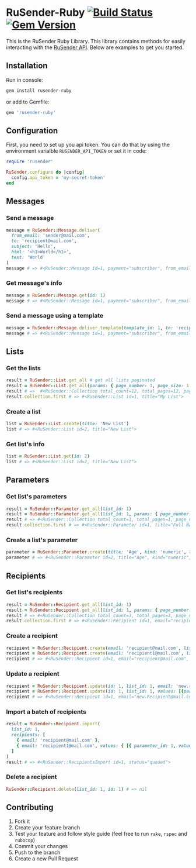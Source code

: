 # RuSender-Ruby [![Build Status](https://travis-ci.org/evserykh/notiesend-ruby.svg?branch=master)](https://travis-ci.org/evserykh/notiesend-ruby) [![Gem Version](https://badge.fury.io/rb/rusender-ruby.svg)](https://badge.fury.io/rb/rusender-ruby)

This is the RuSender Ruby Library. This library contains methods for easily interacting with the [RuSender API](https://rusender.ru/dev/email/api/). Below are examples to get you started.

## Installation

Run in console:

```sh
gem install rusender-ruby
```

or add to Gemfile:

```ruby
gem 'rusender-ruby'
```

## Configuration

First, you need to set up you api token. You can do that by using the environment varialble `RUSENDER_API_TOKEN` or set it in code:

```ruby
require 'rusender'

RuSender.configure do |config|
  config.api_token = 'my-secret-token'
end
```

## Messages

### Send a message

```ruby
message = RuSender::Message.deliver(
  from_email: 'sender@mail.com',
  to: 'recipient@mail.com',
  subject: 'Hello',
  html: '<h1>World</h1>',
  text: 'World'
)
message # => #<RuSender::Message id=1, payment="subscriber", from_email="sender@mail.com", from_name=nil, to="recipient@mail.com", subject="Hello", text="World", html="<h1>World</h1>", attachments=[], status="queued", events={}>
```

### Get message's info

```ruby
message = RuSender::Message.get(id: 1)
message # => #<RuSender::Message id=1, payment="subscriber", from_email="sender@mail.com", from_name=nil, to="recipient@mail.com", subject="Hello", text="World", html="<h1>World</h1>", attachments=[], status="queued", events={}>
```

### Send a message using a template

```ruby
message = RuSender::Message.deliver_template(template_id: 1, to: 'recipient@mail.com')
message # => #<RuSender::Message id=1, payment="subscriber", from_email=nil, from_name=nil, to="recipient_mail.com", subject=nil, text=nil, html=nil, attachments=[], status="queued", events={}>
```

## Lists

### Get the lists

```ruby
result = RuSender::List.get_all # get all lists paginated
result = RuSender::List.get_all(params: { page_number: 1, page_size: 1 }) # or get the specific page
result # =>  #<RuSender::Collection total_count=12, total_pages=12, page_number=1, page_size=1, collection=[#<RuSender::List id=1, title="My List">]>
result.collection.first # => #<RuSender::List id=1, title="My List">
```

### Create a list

```ruby
list = RuSender::List.create(title: 'New List')
list # => #<RuSender::List id=2, title="New List">
```

### Get list's info

```ruby
list = RuSender::List.get(id: 2)
list # => #<RuSender::List id=2, title="New List">
```

## Parameters

### Get list's parameters

```ruby
result = RuSender::Parameter.get_all(list_id: 1)
result = RuSender::Parameter.get_all(list_id: 1, params: { page_number: 1, page_size: 1 })
result # => #<RuSender::Collection total_count=1, total_pages=1, page_number=1, page_size=1, collection=[#<RuSender::Parameter id=1, title="Full Name", kind="string", list_id=1>]>
result.collection.first # => #<RuSender::Parameter id=1, title="Full Name", kind="string", list_id=1>
```

### Create a list's parameter

```ruby
parameter = RuSender::Parameter.create(title: 'Age', kind: 'numeric', list_id: 1)
parameter # => #<RuSender::Parameter id=2, title="Age", kind="numeric", list_id=1>
```

## Recipients

### Get list's recipients

```ruby
result = RuSender::Recipient.get_all(list_id: 1)
result = RuSender::Recipient.get_all(list_id: 1, params: { page_number: 1, page_size: 1 })
result # => #<RuSender::Collection total_count=3, total_pages=3, page_number=1, page_size=1, collection=[#<RuSender::Recipient id=1, email="recipient@mail.com", list_id=1, confirmed=true, values=[]>]>
result.collection.first # => #<RuSender::Recipient id=1, email="recipient@mail.com", list_id=1, confirmed=true, values=[]>
```

### Create a recipient

```ruby
recipient = RuSender::Recipient.create(email: 'recipient@mail.com', list_id: 1) # create a recipient without values
recipient = RuSender::Recipient.create(email: 'recipient1@mail.com', list_id: 1, values: [{parameter_id: 1, value: "foobar"}])
recipient # => #<RuSender::Recipient id=1, email="recipient@mail.com", list_id=1, confirmed=true, values=[{"value"=>"foobar", "kind"=>"string", "parameter_id"=>1}]>
```

### Update a recipient

```ruby
recipient = RuSender::Recipient.update(id: 1, list_id: 1, email: 'new.recipient@mail.com')
recipient = RuSender::Recipient.update(id: 1, list_id: 1, values: [{parameter_id: 1, value: "barbaz"}])
recipient # => #<RuSender::Recipient id=1, email="new.Recipient@mail.com", list_id=1, confirmed=true, values=[{"value"=>"barbaz", "kind"=>"string", "parameter_id"=>1}]>
```

### Import a batch of recipients

```ruby
result = RuSender::Recipient.import(
  list_id: 1,
  recipients: [
    { email: 'recipient@mail.com' },
    { email: 'recipient1@mail.com', values: { [{ parameter_id: 1, value: 'some value' }] } },
  ]
)
result # => #<RuSender::RecipientsImport id=1, status="queued">
```

### Delete a recipient

```ruby
RuSender::Recipient.delete(list_id: 1, id: 1) # => nil
```

## Contributing

1. Fork it
2. Create your feature branch
3. Test your feature and follow style guide (feel free to run `rake`, `rspec` and `rubocop`)
3. Commit your changes
4. Push to the branch
5. Create a new Pull Request
